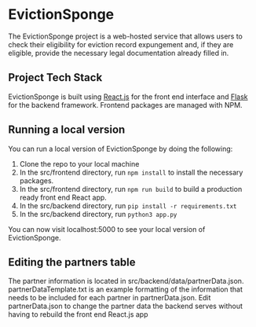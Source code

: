 # EvictionSponge
The EvictionSponge project is a web-hosted service that allows users to check their eligibility for eviction record expungement and, if they are eligible, provide the necessary legal documentation already filled in.

## Project Tech Stack
EvictionSponge is built using [React.js](https://www.reactjs.org/) for the front end interface and [Flask](https://flask.palletsprojects.com/en/1.1.x/) for the backend framework. Frontend packages are managed with NPM.

## Running a local version
You can run a local version of EvictionSponge by doing the following:

1. Clone the repo to your local machine
2. In the src/frontend directory, run `npm install` to install the necessary packages.
3. In the src/frontend directory, run `npm run build` to build a production ready front end React app.
4. In the src/backend directory, run `pip install -r requirements.txt`
5. In the src/backend directory, run `python3 app.py`

You can now visit localhost:5000 to see your local version of EvictionSponge.

## Editing the partners table
The partner information is located in src/backend/data/partnerData.json.
partnerDataTemplate.txt is an example formatting of the information that needs to be included for each partner
in partnerData.json. Edit partnerData.json to change the partner data the backend serves without having 
to rebuild the front end React.js app